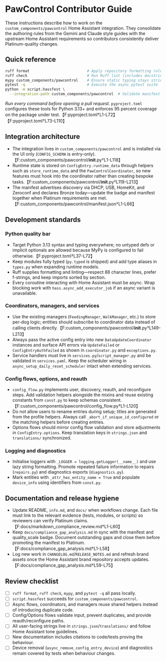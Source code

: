 # PawControl Contributor Guide

These instructions describe how to work on the `custom_components/pawcontrol`
Home Assistant integration. They consolidate the authoring rules from the
Gemini and Claude style guides with the upstream Home Assistant requirements so
contributors consistently deliver Platinum-quality changes.

## Quick reference

```bash
ruff format                          # Apply repository formatting rules
ruff check                           # Run Ruff lint (includes docstring gates)
mypy custom_components/pawcontrol    # Ensure static typing stays strict
pytest -q                            # Execute the async pytest suite
python -m script.hassfest \
  --integration-path custom_components/pawcontrol  # Validate manifest & strings
```

*Run every command before opening a pull request.* `pyproject.toml` configures
these tools for Python 3.13+ and enforces 95 percent coverage on the package
under test.【F:pyproject.toml†L1-L72】【F:pyproject.toml†L73-L110】

## Integration architecture

- The integration lives in `custom_components/pawcontrol` and is installed via
the UI only (`CONFIG_SCHEMA` is entry-only).【F:custom_components/pawcontrol/__init__.py†L1-L118】
- Runtime state is stored on `ConfigEntry.runtime_data` through helpers such as
`store_runtime_data` and the `PawControlCoordinator`, so new features must hook
into the coordinator rather than creating bespoke tasks.【F:custom_components/pawcontrol/__init__.py†L119-L213】
- The manifest advertises discovery via DHCP, USB, HomeKit, and Zeroconf and
declares Bronze today—update the badge and manifest together when Platinum
requirements are met.【F:custom_components/pawcontrol/manifest.json†L1-L66】

## Development standards

### Python quality bar

- Target Python 3.13 syntax and typing everywhere; no untyped defs or implicit
optionals are allowed because MyPy is configured to fail otherwise.【F:pyproject.toml†L37-L72】
- Keep modules fully typed (`py.typed` is shipped) and add type aliases in
`types.py` when expanding runtime models.
- Ruff supplies formatting and linting—respect 88 character lines, prefer
f-strings, and keep imports sorted by section.
- Every coroutine interacting with Home Assistant must be async. Wrap blocking
work with `hass.async_add_executor_job` if an async variant is unavailable.

### Coordinators, managers, and services

- Use the existing managers (`FeedingManager`, `WalkManager`, etc.) to store
per-dog logic; entities should subscribe to coordinator data instead of calling
clients directly.【F:custom_components/pawcontrol/__init__.py†L149-L213】
- Always pass the active config entry into new `DataUpdateCoordinator` instances
and surface API errors via `UpdateFailed` or `ConfigEntryAuthFailed` as shown in
`coordinator.py` and `exceptions.py`.
- Service handlers must live in `services.py`/`script_manager.py` and be
validated in `services.yaml`. Keep the scheduler wiring in
`async_setup_daily_reset_scheduler` intact when extending services.

### Config flows, options, and reauth

- `config_flow.py` implements user, discovery, reauth, and reconfigure steps.
Add validation helpers alongside the mixins and reuse existing constants from
`const.py` to keep schemas consistent.【F:custom_components/pawcontrol/config_flow.py†L1-L120】
- Do not allow users to rename entries during setup; titles are generated from
the profile helpers. Always call `_abort_if_unique_id_configured` or the
matching helpers before creating entries.
- Options flows should mirror config flow validation and store adjustments in
`ConfigEntry.options`. Keep translation keys in `strings.json` and
`translations/` synchronized.

### Logging and diagnostics

- Initialise loggers with `_LOGGER = logging.getLogger(__name__)` and use lazy
string formatting. Promote repeated failure information to repairs
(`repairs.py`) and diagnostics exports (`diagnostics.py`).
- Mark entities with `_attr_has_entity_name = True` and populate `device_info`
using identifiers from `const.py`.

## Documentation and release hygiene

- Update README, `info.md`, and `docs/` when workflows change. Each file must
link to the relevant evidence (tests, modules, or scripts) so reviewers can
verify Platinum claims.【F:docs/markdown_compliance_review.md†L1-L60】
- Keep `docs/compliance_gap_analysis.md` in sync with the manifest and
quality_scale badge. Document outstanding gaps and close them before promoting
the manifest to Platinum.【F:docs/compliance_gap_analysis.md†L1-L58】
- Log new work in `CHANGELOG.md`/`RELEASE_NOTES.md` and refresh brand assets
once the Home Assistant brand repository accepts updates.【F:docs/compliance_gap_analysis.md†L59-L75】

## Review checklist

- [ ] `ruff format`, `ruff check`, `mypy`, and `pytest -q` all pass locally.
- [ ] `script.hassfest` succeeds for `custom_components/pawcontrol`.
- [ ] Async flows, coordinators, and managers reuse shared helpers instead of
introducing duplicate code.
- [ ] Config/Options flows validate input, prevent duplicates, and provide
reauth/reconfigure paths.
- [ ] All user-facing strings live in `strings.json`/`translations/` and follow
Home Assistant tone guidelines.
- [ ] New documentation includes citations to code/tests proving the behaviour.
- [ ] Device removal (`async_remove_config_entry_device`) and diagnostics remain
covered by tests when behaviour changes.
